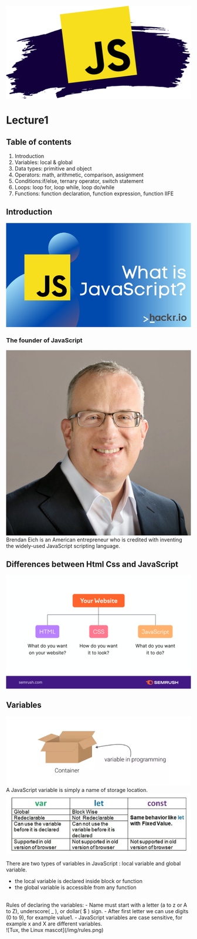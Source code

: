 ![Tux, the Linux mascot](/img/Readme.logo.png)
# Lecture1
## Table of contents
1. Introduction
3. Variables: local & global
3. Data types: primitive and object
4. Operators: math, arithmetic, comparison, assignment
5. Conditions:if/else, ternary operator, switch statement
6. Loops: loop for, loop while, loop do/while
7. Functions: function declaration, function expression, function IIFE

## **Introduction**
![Tux, the Linux mascot](/img/js.png)
### **The founder of JavaScript**
![Tux, the Linux mascot](/img/Brandan.jpg)
Brendan Eich is an American entrepreneur who is credited with inventing the widely-used JavaScript scripting language.

## **Differences between Html Css and JavaScript**
![Tux, the Linux mascot](/img/differences%20btw%20html%20css%20js.png)
## **Variables**
![Tux, the Linux mascot](/img/variables.png)
A JavaScript variable is simply a name of storage location.
![Tux, the Linux mascot](/img/let%20var%20const.jpg) <br>

There are two types of variables in JavaScript : local variable and global variable.
- the local variable is declared inside block or function
- the global variable is accessible from any function
 <br>
 Rules of declaring the variables:
 - Name must start with a letter (a to z or A to Z), underscore( _ ), or dollar( $ ) sign.
 - After first letter we can use digits (0 to 9), for example value1.
 - JavaScript variables are case sensitive, for example x and X are different variables.
 <br>
 ![Tux, the Linux mascot](/img/rules.png)


